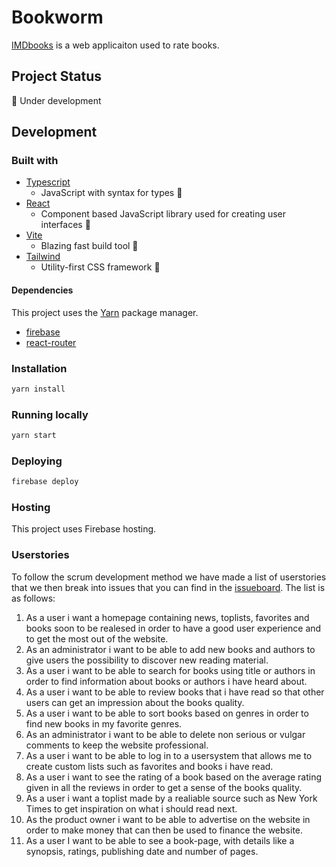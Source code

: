# Bookworm

[IMDbooks](https://imdbooks.web.app) is a web applicaiton used to rate books.

## Project Status

🚧 Under development

## Development

### Built with

- [Typescript](https://www.typescriptlang.org/)
  - JavaScript with syntax for types 💪
- [React](https://reactjs.org/)
  - Component based JavaScript library used for creating user interfaces 🌿
- [Vite](https://vitejs.dev/)
  - Blazing fast build tool 🚀
- [Tailwind](https://tailwindcss.com/)
  - Utility-first CSS framework 💅

#### Dependencies

This project uses the [Yarn](https://yarnpkg.com/) package manager.

- [firebase](https://yarnpkg.com/package/firebase)
- [react-router](https://reactrouter.com/en/main)

### Installation

```bash
yarn install
```

### Running locally

```bash
yarn start
```

### Deploying

```bash
firebase deploy
```

### Hosting

This project uses Firebase hosting.

### Userstories

To follow the scrum development method we have made a list of userstories that we then break into issues that you can find in the [issueboard](https://gitlab.stud.idi.ntnu.no/tdt4140-2023/landsby-2/gruppe-28/imdbooks/-/boards). The list is as follows: 

1. As a user i want a homepage containing news, toplists, favorites and books soon to be realesed in order to have a good user experience and to get the most out of the website.
2. As an administrator i want to be able to add new books and authors to give users the possibility to discover new reading material.
3. As a user i want to be able to search for books using title or authors in order to find information about books or authors i have heard about.
4. As a user i want to be able to review books that i have read so that other users can get an impression about the books quality.
5. As a user i want to be able to sort books based on genres in order to find new books in my favorite genres. 
6. As an administrator i want to be able to delete non serious or vulgar comments to keep the website professional.
7. As a user i want to be able to log in to a usersystem that allows me to create custom lists such as favorites and books i have read. 
8. As a user i want to see the rating of a book based on the average rating given in all the reviews in order to get a sense of the books quality.
9. As a user i want a toplist made by a realiable source such as New York Times to get inspiration on what i should read next. 
10. As the product owner i want to be able to advertise on the website in order to make money that can then be used to finance the website. 
11. As a user I want to be able to see a book-page, with details like a synopsis, ratings, publishing date and number of pages. 